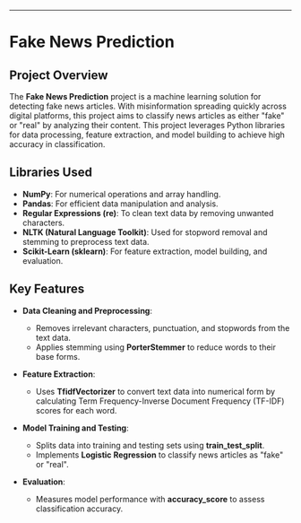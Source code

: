 

---

# Fake News Prediction

## Project Overview

The **Fake News Prediction** project is a machine learning solution for detecting fake news articles. With misinformation spreading quickly across digital platforms, this project aims to classify news articles as either "fake" or "real" by analyzing their content. This project leverages Python libraries for data processing, feature extraction, and model building to achieve high accuracy in classification.

## Libraries Used

- **NumPy**: For numerical operations and array handling.
- **Pandas**: For efficient data manipulation and analysis.
- **Regular Expressions (re)**: To clean text data by removing unwanted characters.
- **NLTK (Natural Language Toolkit)**: Used for stopword removal and stemming to preprocess text data.
- **Scikit-Learn (sklearn)**: For feature extraction, model building, and evaluation.

## Key Features

- **Data Cleaning and Preprocessing**:
  - Removes irrelevant characters, punctuation, and stopwords from the text data.
  - Applies stemming using **PorterStemmer** to reduce words to their base forms.

- **Feature Extraction**:
  - Uses **TfidfVectorizer** to convert text data into numerical form by calculating Term Frequency-Inverse Document Frequency (TF-IDF) scores for each word.

- **Model Training and Testing**:
  - Splits data into training and testing sets using **train_test_split**.
  - Implements **Logistic Regression** to classify news articles as "fake" or "real".

- **Evaluation**:
  - Measures model performance with **accuracy_score** to assess classification accuracy.


